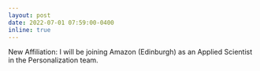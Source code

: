 ```yaml
---
layout: post
date: 2022-07-01 07:59:00-0400
inline: true
---
```


New Affiliation: I will be joining Amazon (Edinburgh) as an Applied Scientist in the Personalization team.
